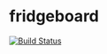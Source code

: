 # fridgeboard
[![Build Status](https://travis-ci.org/simonecarriero/fridgeboard.svg?branch=master)](https://travis-ci.org/simonecarriero/fridgeboard)
